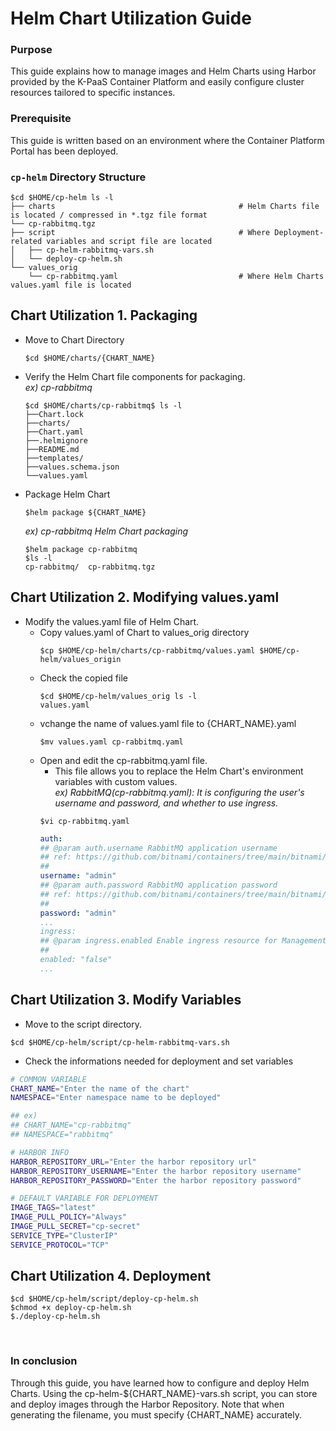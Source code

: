 # Helm Chart Utilization Guide

### Purpose

This guide explains how to manage images and Helm Charts using Harbor provided by the K-PaaS Container Platform and easily configure cluster resources tailored to specific instances.

### Prerequisite

This guide is written based on an environment where the Container Platform Portal has been deployed.

### `cp-helm` Directory Structure
```console
$cd $HOME/cp-helm ls -l
├── charts                                         # Helm Charts file is located / compressed in *.tgz file format
└── cp-rabbitmq.tgz  
├── script                                         # Where Deployment-related variables and script file are located
│   ├── cp-helm-rabbitmq-vars.sh
│   └── deploy-cp-helm.sh
└── values_orig
    └── cp-rabbitmq.yaml                           # Where Helm Charts values.yaml file is located
```

## Chart Utilization 1. Packaging
- Move to Chart Directory
    ```console
    $cd $HOME/charts/{CHART_NAME}
  ```
- Verify the Helm Chart file components for packaging. </br>
_ex) cp-rabbitmq_
    ```console
    $cd $HOME/charts/cp-rabbitmq$ ls -l
    ├──Chart.lock
    ├──charts/
    ├──Chart.yaml
    ├──.helmignore
    ├──README.md
    ├──templates/
    ├──values.schema.json
    └──values.yaml
    ```
-  Package Helm Chart
    ```console
    $helm package ${CHART_NAME}
    ```
    _ex) cp-rabbitmq Helm Chart packaging_
    ```console
    $helm package cp-rabbitmq
    $ls -l
    cp-rabbitmq/  cp-rabbitmq.tgz
    ```

## Chart Utilization 2. Modifying values.yaml
- Modify the values.yaml file of Helm Chart.
    - Copy values.yaml of Chart to values_orig directory
        ```console
        $cp $HOME/cp-helm/charts/cp-rabbitmq/values.yaml $HOME/cp-helm/values_origin
        ```
    - Check the copied file
        ```console
        $cd $HOME/cp-helm/values_orig ls -l
        values.yaml
        ```
    - vchange the name of values.yaml file to {CHART_NAME}.yaml
        ```console
        $mv values.yaml cp-rabbitmq.yaml
        ```
    - Open and edit the cp-rabbitmq.yaml file.
        - This file allows you to replace the Helm Chart's environment variables with custom values.</br>
        _ex) RabbitMQ(cp-rabbitmq.yaml): It is configuring the user's username and password, and whether to use ingress._
        ```console
        $vi cp-rabbitmq.yaml
        ```
        ```yaml
        auth:
        ## @param auth.username RabbitMQ application username
        ## ref: https://github.com/bitnami/containers/tree/main/bitnami/rabbitmq#environment-variables
        ##
        username: "admin"
        ## @param auth.password RabbitMQ application password
        ## ref: https://github.com/bitnami/containers/tree/main/bitnami/rabbitmq#environment-variables
        ##
        password: "admin"
        ...
        ingress:
        ## @param ingress.enabled Enable ingress resource for Management console
        ##
        enabled: "false"
        ...
        ```

## Chart Utilization 3. Modify Variables
- Move to the script directory.
```console
$cd $HOME/cp-helm/script/cp-helm-rabbitmq-vars.sh    
```
- Check the informations needed for deployment and set variables
```sh
# COMMON VARIABLE
CHART_NAME="Enter the name of the chart"                                         # input name of the packaged .tgz
NAMESPACE="Enter namespace name to be deployed"                                  # input namespace to deploy

## ex)
## CHART_NAME="cp-rabbitmq"
## NAMESPACE="rabbitmq"

# HARBOR INFO
HARBOR_REPOSITORY_URL="Enter the harbor repository url"                          # input harbor repository url set in cp-portal-vars
HARBOR_REPOSITORY_USERNAME="Enter the harbor repository username"                # input username of harbor repository set in cp-portal-vars
HARBOR_REPOSITORY_PASSWORD="Enter the harbor repository password"                # input password of harbor repository set in cp-portal-vars 

# DEFAULT VARIABLE FOR DEPLOYMENT
IMAGE_TAGS="latest"                                                              # image tag
IMAGE_PULL_POLICY="Always"                                                       # image pull policy
IMAGE_PULL_SECRET="cp-secret"                                                    # image pull secret
SERVICE_TYPE="ClusterIP"                                                         # service type in kubernetes
SERVICE_PROTOCOL="TCP"                                                           # service protocol in kubernetes
```

## Chart Utilization 4. Deployment
```console
$cd $HOME/cp-helm/script/deploy-cp-helm.sh
$chmod +x deploy-cp-helm.sh
$./deploy-cp-helm.sh
```
</br>

### In conclusion
Through this guide, you have learned how to configure and deploy Helm Charts. Using the cp-helm-${CHART_NAME}-vars.sh script, you can store and deploy images through the Harbor Repository. Note that when generating the filename, you must specify {CHART_NAME} accurately.


